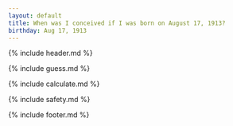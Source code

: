 ```yaml
---
layout: default
title: When was I conceived if I was born on August 17, 1913?
birthday: Aug 17, 1913
---
```


{% include header.md %}

{% include guess.md %}

{% include calculate.md %}

{% include safety.md %}

{% include footer.md %}



